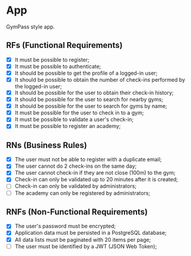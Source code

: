# App

GymPass style app.

## RFs (Functional Requirements)

- [x] It must be possible to register;
- [x] It must be possible to authenticate;
- [x] It should be possible to get the profile of a logged-in user;
- [x] It should be possible to obtain the number of check-ins performed by the logged-in user;
- [x] It should be possible for the user to obtain their check-in history;
- [x] It should be possible for the user to search for nearby gyms;
- [x] It should be possible for the user to search for gyms by name;
- [x] It must be possible for the user to check in to a gym;
- [x] It must be possible to validate a user's check-in;
- [x] It must be possible to register an academy;

## RNs (Business Rules)

- [x] The user must not be able to register with a duplicate email;
- [x] The user cannot do 2 check-ins on the same day;
- [x] The user cannot check-in if they are not close (100m) to the gym;
- [x] Check-in can only be validated up to 20 minutes after it is created;
- [ ] Check-in can only be validated by administrators;
- [ ] The academy can only be registered by administrators;

## RNFs (Non-Functional Requirements)

- [x] The user's password must be encrypted;
- [x] Application data must be persisted in a PostgreSQL database;
- [x] All data lists must be paginated with 20 items per page;
- [ ] The user must be identified by a JWT (JSON Web Token);